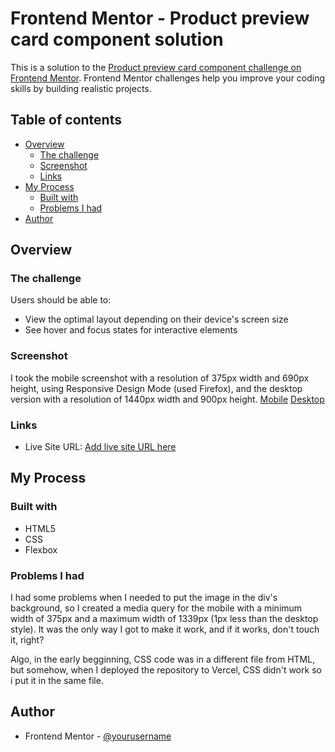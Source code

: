 # Frontend Mentor - Product preview card component solution

This is a solution to the [Product preview card component challenge on Frontend Mentor](https://www.frontendmentor.io/challenges/product-preview-card-component-GO7UmttRfa). Frontend Mentor challenges help you improve your coding skills by building realistic projects. 

## Table of contents

- [Overview](#overview)
  - [The challenge](#the-challenge)
  - [Screenshot](#screenshot)
  - [Links](#links)
- [My Process](#my-process)
  - [Built with](#built-with)
  - [Problems I had](#continued-development)
- [Author](#author)

## Overview

### The challenge

Users should be able to:

- View the optimal layout depending on their device's screen size
- See hover and focus states for interactive elements

### Screenshot

I took the mobile screenshot with a resolution of 375px width and 690px height, using Responsive Design Mode (used Firefox), and the desktop version with a resolution of 1440px width and 900px height.
[Mobile](https://i.imgur.com/9p1Bavp.png)
[Desktop](https://i.imgur.com/Ovx94oI.png)

### Links

- Live Site URL: [Add live site URL here](https://your-live-site-url.com)

## My Process

### Built with

- HTML5
- CSS
- Flexbox

### Problems I had

I had some problems when I needed to put the image in the div's background, so I created a media query for the mobile with a minimum width of 375px and a maximum width of 1339px (1px less than the desktop style). It was the only way I got to make it work, and if it works, don't touch it, right?

Algo, in the early begginning, CSS code was in a different file from HTML, but somehow, when I deployed the repository to Vercel, CSS didn't work so i put it in the same file.

## Author

- Frontend Mentor - [@yourusername](https://www.frontendmentor.io/profile/Galvei4)